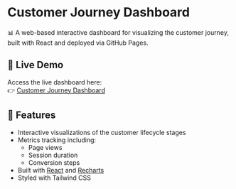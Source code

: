 # Customer Journey Dashboard

📊 A web-based interactive dashboard for visualizing the customer journey, built with React and deployed via GitHub Pages.

## 🔗 Live Demo

Access the live dashboard here:  
👉 [Customer Journey Dashboard](https://scarletlll.github.io/subscription-analytics-platform/customer-journey-dashboard/)

## 🧩 Features

- Interactive visualizations of the customer lifecycle stages
- Metrics tracking including:
  - Page views
  - Session duration
  - Conversion steps
- Built with [React](https://reactjs.org/) and [Recharts](https://recharts.org/)
- Styled with Tailwind CSS




